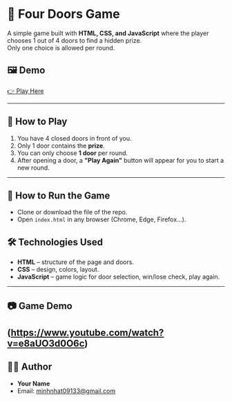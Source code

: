 # 🎯 Four Doors Game

A simple game built with **HTML, CSS, and JavaScript** where the player chooses 1 out of 4 doors to find a hidden prize.  
Only one choice is allowed per round.

## 🖼 Demo
[👉 Play Here](file:///C:/Users/nhanc/Downloads/index.html)  

---

## 📜 How to Play
1. You have 4 closed doors in front of you.
2. Only 1 door contains the **prize**.
3. You can only choose **1 door** per round.
4. After opening a door, a **"Play Again"** button will appear for you to start a new round.

---

## 🚀 How to Run the Game
- Clone or download the file of the repo.
- Open `index.html` in any browser (Chrome, Edge, Firefox...).


## 🛠 Technologies Used
- **HTML** – structure of the page and doors.
- **CSS** – design, colors, layout.
- **JavaScript** – game logic for door selection, win/lose check, play again.

---

## 📷 Game Demo
(https://www.youtube.com/watch?v=e8aUO3d0O6c)
---

## 👨‍💻 Author
- **Your Name**
- Email: minhnhat09133@gmail.com
